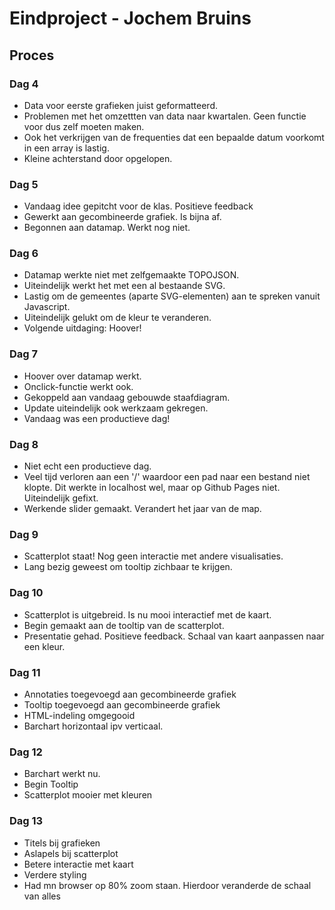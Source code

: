 # Eindproject - Jochem Bruins
## Proces

### Dag 4
* Data voor eerste grafieken juist geformatteerd.
* Problemen met het omzettten van data naar kwartalen. Geen functie voor dus zelf moeten maken.
* Ook het verkrijgen van de frequenties dat een bepaalde datum voorkomt in een array is lastig. 
* Kleine achterstand door opgelopen.

### Dag 5
* Vandaag idee gepitcht voor de klas. Positieve feedback
* Gewerkt aan gecombineerde grafiek. Is bijna af. 
* Begonnen aan datamap. Werkt nog niet. 

### Dag 6
* Datamap werkte niet met zelfgemaakte TOPOJSON. 
* Uiteindelijk werkt het met een al bestaande SVG. 
* Lastig om de gemeentes (aparte SVG-elementen) aan te spreken vanuit Javascript.
* Uiteindelijk gelukt om de kleur te veranderen. 
* Volgende uitdaging: Hoover!

### Dag 7
* Hoover over datamap werkt. 
* Onclick-functie werkt ook.
* Gekoppeld aan vandaag gebouwde staafdiagram.
* Update uiteindelijk ook werkzaam gekregen.
* Vandaag was een productieve dag!

### Dag 8
* Niet echt een productieve dag.
* Veel tijd verloren aan een '/' waardoor een pad naar een bestand niet klopte. Dit werkte in localhost wel, maar op Github Pages niet. Uiteindelijk gefixt.
* Werkende slider gemaakt. Verandert het jaar van de map.

### Dag 9
* Scatterplot staat! Nog geen interactie met andere visualisaties.
* Lang bezig geweest om tooltip zichbaar te krijgen. 

### Dag 10
* Scatterplot is uitgebreid. Is nu mooi interactief met de kaart. 
* Begin gemaakt aan de tooltip van de scatterplot.
* Presentatie gehad. Positieve feedback. Schaal van kaart aanpassen naar een kleur.


### Dag 11
* Annotaties toegevoegd aan gecombineerde grafiek
* Tooltip toegevoegd aan gecombineerde grafiek
* HTML-indeling omgegooid
* Barchart horizontaal ipv verticaal. 

### Dag 12
* Barchart werkt nu.
* Begin Tooltip
* Scatterplot mooier met kleuren

### Dag 13
* Titels bij grafieken
* Aslapels bij scatterplot
* Betere interactie met kaart
* Verdere styling
* Had mn browser op 80% zoom staan. Hierdoor veranderde de schaal van alles
